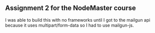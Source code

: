 Assignment 2 for the NodeMaster course
--------------------------------------


I was able to build this with no frameworks until I got to the mailgun api because
it uses multipart/form-data so I had to use mailgun-js.
